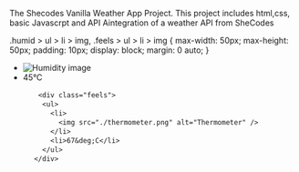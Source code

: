 The Shecodes Vanilla Weather App Project.
This project includes html,css, basic Javascrpt and API Aintegration of a weather API from SheCodes

.humid > ul > li > img,
.feels > ul > li > img {
max-width: 50px;
max-height: 50px;
padding: 10px;
display: block;
margin: 0 auto;
}
<div class="humid">
<ul>
<li>
<img
                  src="https://cdn-icons-png.flaticon.com/512/4907/4907228.png"
                  alt="Humidity image"
                />
</li>
<li class="humidvalue">45&deg;C</li>
</ul>
</div>

           <div class="feels">
            <ul>
              <li>
                <img src="./thermometer.png" alt="Thermometer" />
              </li>
              <li>67&deg;C</li>
            </ul>
          </div>

